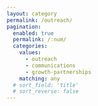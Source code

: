 ```yaml
---
layout: category
permalink: /outreach/
pagination: 
  enabled: true
  permalink: /:num/
  categories:
    values:
      - outreach
      - communications
      - growth-partnerships
    matching: any
  # sort_field: 'title'
  # sort_reverse: false
---
```


